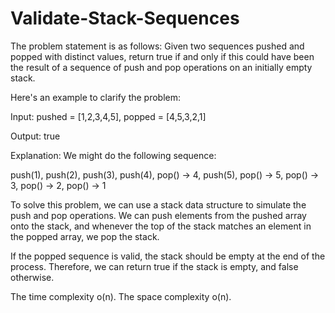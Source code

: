 # Validate-Stack-Sequences

The problem statement is as follows:
Given two sequences pushed and popped with distinct values, return true if and only if this could have been the result of a sequence of push and pop operations on an initially empty stack.

Here's an example to clarify the problem:

Input: pushed = [1,2,3,4,5], popped = [4,5,3,2,1]

Output: true

Explanation: We might do the following sequence:

push(1), push(2), push(3), push(4), pop() -> 4, push(5), pop() -> 5, pop() -> 3, pop() -> 2, pop() -> 1

To solve this problem, we can use a stack data structure to simulate the push and pop operations. We can push elements from the pushed array onto the stack, and whenever the top of the stack matches an element in the popped array, we pop the stack.

If the popped sequence is valid, the stack should be empty at the end of the process. Therefore, we can return true if the stack is empty, and false otherwise.

The time complexity o(n).
The space complexity o(n).
